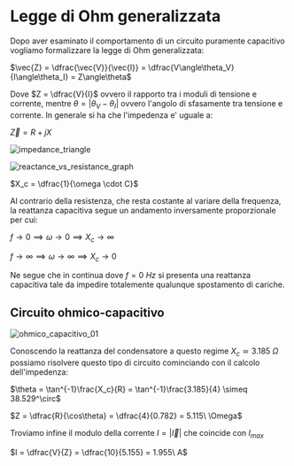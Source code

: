 # Legge di Ohm generalizzata  

Dopo aver esaminato il comportamento di un circuito puramente capacitivo vogliamo formalizzare la legge di Ohm generalizzata:  

$\vec{Z} = \dfrac{\vec{V}}{\vec{I}} = \dfrac{V\angle\theta_V}{I\angle\theta_I} = Z\angle\theta$  

Dove $Z = \dfrac{V}{I}$ ovvero il rapporto tra i moduli di tensione e corrente, mentre $\theta = |\theta_V - \theta_I|$ ovvero l'angolo di sfasamente tra tensione e corrente. In generale si ha che l'impedenza e' uguale a:  

$\vec{Z} = R + jX$  

![impedance_triangle](https://github.com/dennyb87/elettrotecnica-serale/assets/7195133/63adc465-b403-47c9-8046-ffb5048233eb)  

![reactance_vs_resistance_graph](https://github.com/dennyb87/elettrotecnica-serale/assets/7195133/27307838-c2b1-4bc7-bed0-189c44b2b9c8)  

$X_c = \dfrac{1}{\omega \cdot C}$  

Al contrario della resistenza, che resta costante al variare della frequenza, la reattanza capacitiva segue un andamento inversamente proporzionale per cui:  

$f \to 0 \implies \omega \to 0 \implies X_c \to \infty$  

$f \to \infty \implies \omega \to \infty \implies X_c \to 0$  

Ne segue che in continua dove $f = 0\ Hz$ si presenta una reattanza capacitiva tale da impedire totalemente qualunque spostamento di cariche.  

## Circuito ohmico-capacitivo  

![ohmico_capacitivo_01](https://github.com/dennyb87/elettrotecnica-serale/assets/7195133/26da28e8-bf99-4fa8-9a74-633ce463d607)  

Conoscendo la reattanza del condensatore a questo regime $X_c \simeq 3.185\ \Omega$ possiamo risolvere questo tipo di circuito cominciando con il calcolo dell'impedenza:  

$\theta = \tan^{-1}\frac{X_c}{R} = \tan^{-1}\frac{3.185}{4} \simeq 38.529^\circ$  

$Z = \dfrac{R}{\cos\theta} = \dfrac{4}{0.782} = 5.115\ \Omega$  

Troviamo infine il modulo della corrente $I = |\vec{I}|$ che coincide con $I_{max}$  

$I = \dfrac{V}{Z} = \dfrac{10}{5.155} = 1.955\ A$  

